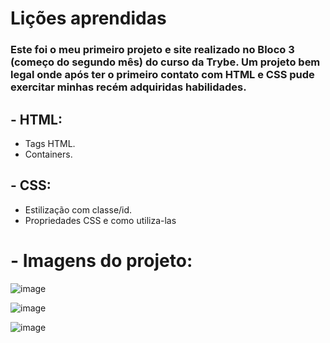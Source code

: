 # Lições aprendidas

### Este foi o meu primeiro projeto e site realizado no Bloco 3 (começo do segundo mês) do curso da Trybe. Um projeto bem legal onde após ter o primeiro contato com HTML e CSS pude exercitar minhas recém adquiridas habilidades.

## - HTML:
  - Tags HTML.
  - Containers.

## - CSS:
  - Estilização com classe/id.
  - Propriedades CSS e como utiliza-las

# - Imagens do projeto:
![image](https://user-images.githubusercontent.com/68545727/122647120-04bf1d80-d0f9-11eb-9644-35b6eb89be3f.png)

![image](https://user-images.githubusercontent.com/68545727/122647130-0dafef00-d0f9-11eb-90de-2888ebaee793.png)

![image](https://user-images.githubusercontent.com/68545727/122647145-1accde00-d0f9-11eb-82f6-98a7ecbabf78.png)
